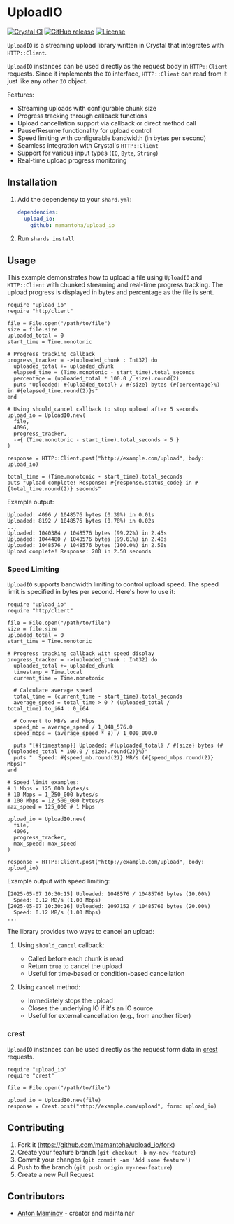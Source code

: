 # UploadIO

[![Crystal CI](https://github.com/mamantoha/upload_io/actions/workflows/crystal.yml/badge.svg)](https://github.com/mamantoha/upload_io/actions/workflows/crystal.yml)
[![GitHub release](https://img.shields.io/github/release/mamantoha/upload_io.svg)](https://github.com/mamantoha/upload_io/releases)
[![License](https://img.shields.io/github/license/mamantoha/upload_io.svg)](https://github.com/mamantoha/upload_io/blob/master/LICENSE)

`UploadIO` is a streaming upload library written in Crystal that integrates with `HTTP::Client`.

`UploadIO` instances can be used directly as the request body in `HTTP::Client` requests.
Since it implements the `IO` interface, `HTTP::Client` can read from it just like any other `IO` object.

Features:

- Streaming uploads with configurable chunk size
- Progress tracking through callback functions
- Upload cancellation support via callback or direct method call
- Pause/Resume functionality for upload control
- Speed limiting with configurable bandwidth (in bytes per second)
- Seamless integration with Crystal's `HTTP::Client`
- Support for various input types (`IO`, `Byte`, `String`)
- Real-time upload progress monitoring

## Installation

1. Add the dependency to your `shard.yml`:

   ```yaml
   dependencies:
     upload_io:
       github: mamantoha/upload_io
   ```

2. Run `shards install`

## Usage

This example demonstrates how to upload a file using `UploadIO` and `HTTP::Client` with chunked streaming and real-time progress tracking. The upload progress is displayed in bytes and percentage as the file is sent.

```crystal
require "upload_io"
require "http/client"

file = File.open("/path/to/file")
size = file.size
uploaded_total = 0
start_time = Time.monotonic

# Progress tracking callback
progress_tracker = ->(uploaded_chunk : Int32) do
  uploaded_total += uploaded_chunk
  elapsed_time = (Time.monotonic - start_time).total_seconds
  percentage = (uploaded_total * 100.0 / size).round(2)
  puts "Uploaded: #{uploaded_total} / #{size} bytes (#{percentage}%) in #{elapsed_time.round(2)}s"
end

# Using should_cancel callback to stop upload after 5 seconds
upload_io = UploadIO.new(
  file,
  4096,
  progress_tracker,
  ->{ (Time.monotonic - start_time).total_seconds > 5 }
)

response = HTTP::Client.post("http://example.com/upload", body: upload_io)

total_time = (Time.monotonic - start_time).total_seconds
puts "Upload complete! Response: #{response.status_code} in #{total_time.round(2)} seconds"
```

Example output:

```
Uploaded: 4096 / 1048576 bytes (0.39%) in 0.01s
Uploaded: 8192 / 1048576 bytes (0.78%) in 0.02s
...
Uploaded: 1040384 / 1048576 bytes (99.22%) in 2.45s
Uploaded: 1044480 / 1048576 bytes (99.61%) in 2.48s
Uploaded: 1048576 / 1048576 bytes (100.0%) in 2.50s
Upload complete! Response: 200 in 2.50 seconds
```

### Speed Limiting

`UploadIO` supports bandwidth limiting to control upload speed. The speed limit is specified in bytes per second. Here's how to use it:

```crystal
require "upload_io"
require "http/client"

file = File.open("/path/to/file")
size = file.size
uploaded_total = 0
start_time = Time.monotonic

# Progress tracking callback with speed display
progress_tracker = ->(uploaded_chunk : Int32) do
  uploaded_total += uploaded_chunk
  timestamp = Time.local
  current_time = Time.monotonic

  # Calculate average speed
  total_time = (current_time - start_time).total_seconds
  average_speed = total_time > 0 ? (uploaded_total / total_time).to_i64 : 0_i64

  # Convert to MB/s and Mbps
  speed_mb = average_speed / 1_048_576.0
  speed_mbps = (average_speed * 8) / 1_000_000.0

  puts "[#{timestamp}] Uploaded: #{uploaded_total} / #{size} bytes (#{(uploaded_total * 100.0 / size).round(2)}%)"
  puts "  Speed: #{speed_mb.round(2)} MB/s (#{speed_mbps.round(2)} Mbps)"
end

# Speed limit examples:
# 1 Mbps = 125_000 bytes/s
# 10 Mbps = 1_250_000 bytes/s
# 100 Mbps = 12_500_000 bytes/s
max_speed = 125_000 # 1 Mbps

upload_io = UploadIO.new(
  file,
  4096,
  progress_tracker,
  max_speed: max_speed
)

response = HTTP::Client.post("http://example.com/upload", body: upload_io)
```

Example output with speed limiting:

```
[2025-05-07 10:30:15] Uploaded: 1048576 / 10485760 bytes (10.00%)
  Speed: 0.12 MB/s (1.00 Mbps)
[2025-05-07 10:30:16] Uploaded: 2097152 / 10485760 bytes (20.00%)
  Speed: 0.12 MB/s (1.00 Mbps)
...
```

The library provides two ways to cancel an upload:

1. Using `should_cancel` callback:
   - Called before each chunk is read
   - Return `true` to cancel the upload
   - Useful for time-based or condition-based cancellation

2. Using `cancel` method:
   - Immediately stops the upload
   - Closes the underlying IO if it's an IO source
   - Useful for external cancellation (e.g., from another fiber)

### crest

`UploadIO` instances can be used directly as the request form data in [crest](https://github.com/mamantoha/crest) requests.

```crystal
require "upload_io"
require "crest"

file = File.open("/path/to/file")

upload_io = UploadIO.new(file)
response = Crest.post("http://example.com/upload", form: upload_io)
```

## Contributing

1. Fork it (<https://github.com/mamantoha/upload_io/fork>)
2. Create your feature branch (`git checkout -b my-new-feature`)
3. Commit your changes (`git commit -am 'Add some feature'`)
4. Push to the branch (`git push origin my-new-feature`)
5. Create a new Pull Request

## Contributors

- [Anton Maminov](https://github.com/mamantoha) - creator and maintainer
